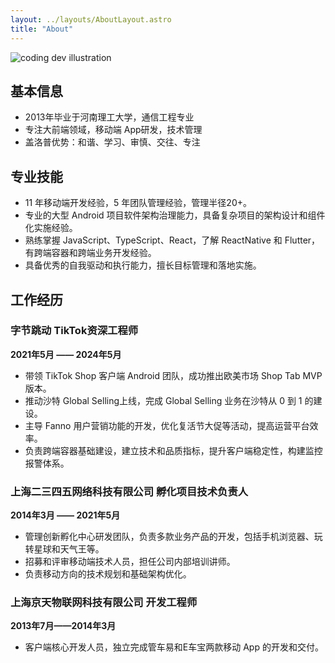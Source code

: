 ```yaml
---
layout: ../layouts/AboutLayout.astro
title: "About"
---
```


<div>
  <img src="/assets/logo.png" class="sm:w-1/6 mx-auto ml-0 rounded-full" alt="coding dev illustration">
</div>

## 基本信息

- 2013年毕业于河南理工大学，通信工程专业
- 专注大前端领域，移动端 App研发，技术管理
- 盖洛普优势：和谐、学习、审慎、交往、专注

## 专业技能

- 11 年移动端开发经验，5 年团队管理经验，管理半径20+。
- 专业的大型 Android 项目软件架构治理能力，具备复杂项目的架构设计和组件化实施经验。
- 熟练掌握 JavaScript、TypeScript、React，了解 ReactNative 和 Flutter，有跨端容器和跨端业务开发经验。
- 具备优秀的自我驱动和执行能力，擅长目标管理和落地实施。

## 工作经历

### 字节跳动 TikTok资深工程师

**2021年5月 —— 2024年5月**

- 带领 TikTok Shop 客户端 Android 团队，成功推出欧美市场 Shop Tab MVP版本。
- 推动沙特 Global Selling上线，完成 Global Selling 业务在沙特从 0 到 1 的建设。
- 主导 Fanno 用户营销功能的开发，优化复活节大促等活动，提高运营平台效率。
- 负责跨端容器基础建设，建立技术和品质指标，提升客户端稳定性，构建监控报警体系。

### 上海二三四五网络科技有限公司 孵化项目技术负责人

**2014年3月 —— 2021年5月**

- 管理创新孵化中心研发团队，负责多款业务产品的开发，包括手机浏览器、玩转星球和天气王等。
- 招募和评审移动端技术人员，担任公司内部培训讲师。
- 负责移动方向的技术规划和基础架构优化。

### 上海京天物联网科技有限公司 开发工程师

**2013年7月——2014年3月**

- 客户端核心开发人员，独立完成管车易和E车宝两款移动 App 的开发和交付。

